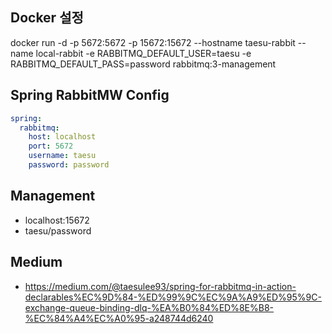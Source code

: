 ## Docker 설정 
docker run -d -p 5672:5672 -p 15672:15672 --hostname taesu-rabbit --name local-rabbit -e RABBITMQ_DEFAULT_USER=taesu -e RABBITMQ_DEFAULT_PASS=password rabbitmq:3-management

## Spring RabbitMW Config
```yaml
spring:
  rabbitmq:
    host: localhost
    port: 5672
    username: taesu
    password: password
```

## Management
* localhost:15672
* taesu/password


## Medium
* https://medium.com/@taesulee93/spring-for-rabbitmq-in-action-declarables%EC%9D%84-%ED%99%9C%EC%9A%A9%ED%95%9C-exchange-queue-binding-dlq-%EA%B0%84%ED%8E%B8-%EC%84%A4%EC%A0%95-a248744d6240
